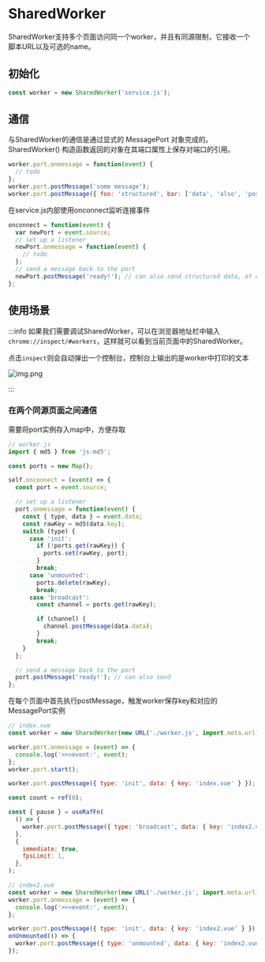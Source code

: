 # SharedWorker

SharedWorker支持多个页面访问同一个worker，并且有同源限制，它接收一个脚本URL以及可选的name。

## 初始化

```js
const worker = new SharedWorker('service.js');
```

## 通信

与SharedWorker的通信是通过显式的 MessagePort 对象完成的。 SharedWorker() 构造函数返回的对象在其端口属性上保存对端口的引用。

```js
worker.port.onmessage = function(event) {
  // todo 
};
worker.port.postMessage('some message');
worker.port.postMessage({ foo: 'structured', bar: ['data', 'also', 'possible'] });
```

在service.js内部使用onconnect监听连接事件

```js
onconnect = function(event) {
  var newPort = event.source;
  // set up a listener
  newPort.onmessage = function(event) {
    // todo 
  };
  // send a message back to the port
  newPort.postMessage('ready!'); // can also send structured data, of course
};
```

## 使用场景

:::info
如果我们需要调试SharedWorker，可以在浏览器地址栏中输入`chrome://inspect/#workers`，这样就可以看到当前页面中的SharedWorker。

点击`inspect`则会自动弹出一个控制台，控制台上输出的是worker中打印的文本

![img.png](/imgs/visual/real-time/index-1.png)

:::

### 在两个同源页面之间通信

需要将port实例存入map中，方便存取

```js
// worker.js
import { md5 } from 'js-md5';

const ports = new Map();

self.onconnect = (event) => {
  const port = event.source;

  // set up a listener
  port.onmessage = function(event) {
    const { type, data } = event.data;
    const rawKey = md5(data.key);
    switch (type) {
      case 'init':
        if (!ports.get(rawKey)) {
          ports.set(rawKey, port);
        }
        break;
      case 'unmounted':
        ports.delete(rawKey);
        break;
      case 'broadcast':
        const channel = ports.get(rawKey);

        if (channel) {
          channel.postMessage(data.data);
        }
        break;
    }
  };

  // send a message back to the port
  port.postMessage('ready!'); // can also send
};
```

在每个页面中首先执行postMessage，触发worker保存key和对应的MessagePort实例

```js
// index.vue
const worker = new SharedWorker(new URL('./worker.js', import.meta.url), { type: 'module' });

worker.port.onmessage = (event) => {
  console.log('>>>event:', event);
};
worker.port.start();

worker.port.postMessage({ type: 'init', data: { key: 'index.vue' } });

const count = ref(0);

const { pause } = useRafFn(
  () => {
    worker.port.postMessage({ type: 'broadcast', data: { key: 'index2.vue', data: count.value++ } });
  },
  {
    immediate: true,
    fpsLimit: 1,
  },
);
```

```js
// index2.vue
const worker = new SharedWorker(new URL('./worker.js', import.meta.url), { type: 'module' });
worker.port.onmessage = (event) => {
  console.log('>>>event:', event);
};

worker.port.postMessage({ type: 'init', data: { key: 'index2.vue' } });
onUnmounted(() => {
  worker.port.postMessage({ type: 'unmounted', data: { key: 'index2.vue' } });
});
```
